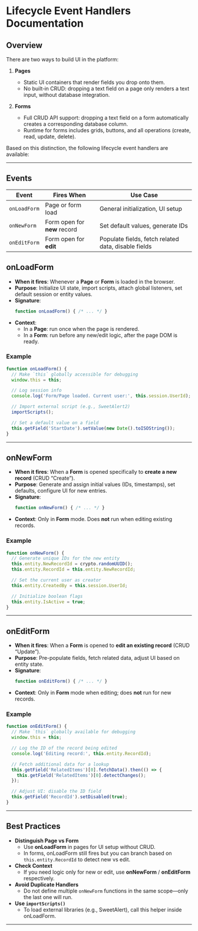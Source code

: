 # Lifecycle Event Handlers Documentation

## Overview

There are two ways to build UI in the platform:

1. **Pages**  
   - Static UI containers that render fields you drop onto them.  
   - No built‑in CRUD: dropping a text field on a page only renders a text input, without database integration.

2. **Forms**  
   - Full CRUD API support: dropping a text field on a form automatically creates a corresponding database column.  
   - Runtime for forms includes grids, buttons, and all operations (create, read, update, delete).

Based on this distinction, the following lifecycle event handlers are available:

---

## Events

| Event         | Fires When                   | Use Case                                    |
|---------------|------------------------------|---------------------------------------------|
| `onLoadForm`  | Page or form load            | General initialization, UI setup           |
| `onNewForm`   | Form open for **new** record | Set default values, generate IDs           |
| `onEditForm`  | Form open for **edit**       | Populate fields, fetch related data, disable fields |


## onLoadForm

- **When it fires**: Whenever a **Page** or **Form** is loaded in the browser.
- **Purpose**: Initialize UI state, import scripts, attach global listeners, set default session or entity values.
- **Signature**:
  ```javascript
  function onLoadForm() { /* ... */ }
  ```
- **Context**:
  - In a **Page**: run once when the page is rendered.
  - In a **Form**: run before any new/edit logic, after the page DOM is ready.

### Example
```javascript
function onLoadForm() {
  // Make `this` globally accessible for debugging
  window.this = this;

  // Log session info
  console.log('Form/Page loaded. Current user:', this.session.UserId);

  // Import external script (e.g., SweetAlert2)
  importScripts();

  // Set a default value on a field
  this.getField('StartDate').setValue(new Date().toISOString());
}
```

---

## onNewForm

- **When it fires**: When a **Form** is opened specifically to **create a new record** (CRUD “Create”).
- **Purpose**: Generate and assign initial values (IDs, timestamps), set defaults, configure UI for new entries.
- **Signature**:
  ```javascript
  function onNewForm() { /* ... */ }
  ```
- **Context**: Only in **Form** mode. Does **not** run when editing existing records.

### Example
```javascript
function onNewForm() {
  // Generate unique IDs for the new entity
  this.entity.NewRecordId = crypto.randomUUID();
  this.entity.RecordId = this.entity.NewRecordId;

  // Set the current user as creator
  this.entity.CreatedBy = this.session.UserId;

  // Initialize boolean flags
  this.entity.IsActive = true;
}
```

---

## onEditForm

- **When it fires**: When a **Form** is opened to **edit an existing record** (CRUD “Update”).
- **Purpose**: Pre-populate fields, fetch related data, adjust UI based on entity state.
- **Signature**:
  ```javascript
  function onEditForm() { /* ... */ }
  ```
- **Context**: Only in **Form** mode when editing; does **not** run for new records.

### Example
```javascript
function onEditForm() {
  // Make `this` globally available for debugging
  window.this = this;

  // Log the ID of the record being edited
  console.log('Editing record:', this.entity.RecordId);

  // Fetch additional data for a lookup
  this.getField('RelatedItems')[0].fetchData().then(() => {
    this.getField('RelatedItems')[0].detectChanges();
  });

  // Adjust UI: disable the ID field
  this.getField('RecordId').setDisabled(true);
}
```

---

## Best Practices

- **Distinguish Page vs Form**  
  - Use **onLoadForm** in pages for UI setup without CRUD.  
  - In forms, onLoadForm still fires but you can branch based on `this.entity.RecordId` to detect new vs edit.
- **Check Context**  
  - If you need logic only for new or edit, use **onNewForm** / **onEditForm** respectively.
- **Avoid Duplicate Handlers**  
  - Do not define multiple `onNewForm` functions in the same scope—only the last one will run.
- **Use `importScripts()`**  
  - To load external libraries (e.g., SweetAlert), call this helper inside onLoadForm.

---
